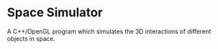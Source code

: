 # Space Simulator

A C++/OpenGL program which simulates the 3D interactions of different objects in space.